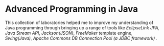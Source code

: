 # Advanced Programming in Java 

This collection of laboratories helped me to improve my understanding of Java programming through bringing up a range of tools like _EclipseLink JPA_,  _Java Stream API_, _Jackson(JSON)_, _FreeMaker_ template engine, _Swing(Java)_, _Apache Commons DB Connection Pool (a JDBC framework)_ .

